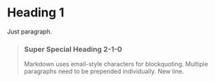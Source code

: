 # Heading 1

Just paragraph.

> ### Super Special Heading 2-1-0
>
> Markdown uses email-style characters for blockquoting.
> Multiple paragraphs need to be prepended individually.
> New line.
